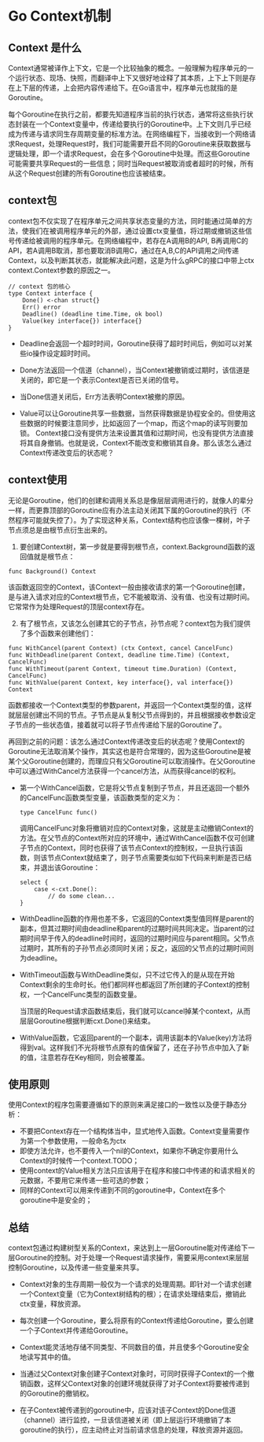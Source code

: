 # Go Context机制

## Context 是什么
Context通常被译作上下文，它是一个比较抽象的概念。一般理解为程序单元的一个运行状态、现场、快照，而翻译中上下又很好地诠释了其本质，上下上下则是存在上下层的传递，上会把内容传递给下。在Go语言中，程序单元也就指的是Goroutine。

每个Goroutine在执行之前，都要先知道程序当前的执行状态，通常将这些执行状态封装在一个Context变量中，传递给要执行的Goroutine中。上下文则几乎已经成为传递与请求同生存周期变量的标准方法。在网络编程下，当接收到一个网络请求Request，处理Request时，我们可能需要开启不同的Goroutine来获取数据与逻辑处理，即一个请求Request，会在多个Goroutine中处理。而这些Goroutine可能需要共享Request的一些信息；同时当Request被取消或者超时的时候，所有从这个Request创建的所有Goroutine也应该被结束。

## context包
context包不仅实现了在程序单元之间共享状态变量的方法，同时能通过简单的方法，使我们在被调用程序单元的外部，通过设置ctx变量值，将过期或撤销这些信号传递给被调用的程序单元。在网络编程中，若存在A调用B的API, B再调用C的API，若A调用B取消，那也要取消B调用C，通过在A,B,C的API调用之间传递Context，以及判断其状态，就能解决此问题，这是为什么gRPC的接口中带上ctx context.Context参数的原因之一。
```
// context 包的核心
type Context interface {               
    Done() <-chan struct{}      
    Err() error 
    Deadline() (deadline time.Time, ok bool)
    Value(key interface{}) interface{}
}
```
* Deadline会返回一个超时时间，Goroutine获得了超时时间后，例如可以对某些io操作设定超时时间。

* Done方法返回一个信道（channel），当Context被撤销或过期时，该信道是关闭的，即它是一个表示Context是否已关闭的信号。

* 当Done信道关闭后，Err方法表明Context被撤的原因。

* Value可以让Goroutine共享一些数据，当然获得数据是协程安全的。但使用这些数据的时候要注意同步，比如返回了一个map，而这个map的读写则要加锁。
Context接口没有提供方法来设置其值和过期时间，也没有提供方法直接将其自身撤销。也就是说，Context不能改变和撤销其自身。那么该怎么通过Context传递改变后的状态呢？

## context使用
无论是Goroutine，他们的创建和调用关系总是像层层调用进行的，就像人的辈分一样，而更靠顶部的Goroutine应有办法主动关闭其下属的Goroutine的执行（不然程序可能就失控了）。为了实现这种关系，Context结构也应该像一棵树，叶子节点须总是由根节点衍生出来的。

1. 要创建Context树，第一步就是要得到根节点，context.Background函数的返回值就是根节点：
```
func Background() Context
```
该函数返回空的Context，该Context一般由接收请求的第一个Goroutine创建，是与进入请求对应的Context根节点，它不能被取消、没有值、也没有过期时间。它常常作为处理Request的顶层context存在。

2. 有了根节点，又该怎么创建其它的子节点，孙节点呢？context包为我们提供了多个函数来创建他们：
```
func WithCancel(parent Context) (ctx Context, cancel CancelFunc)
func WithDeadline(parent Context, deadline time.Time) (Context, CancelFunc)
func WithTimeout(parent Context, timeout time.Duration) (Context, CancelFunc)
func WithValue(parent Context, key interface{}, val interface{}) Context
```
函数都接收一个Context类型的参数parent，并返回一个Context类型的值，这样就层层创建出不同的节点。子节点是从复制父节点得到的，并且根据接收参数设定子节点的一些状态值，接着就可以将子节点传递给下层的Goroutine了。

再回到之前的问题：该怎么通过Context传递改变后的状态呢？使用Context的Goroutine无法取消某个操作，其实这也是符合常理的，因为这些Goroutine是被某个父Goroutine创建的，而理应只有父Goroutine可以取消操作。在父Goroutine中可以通过WithCancel方法获得一个cancel方法，从而获得cancel的权利。

* 第一个WithCancel函数，它是将父节点复制到子节点，并且还返回一个额外的CancelFunc函数类型变量，该函数类型的定义为：
    ```
    type CancelFunc func()
    ```
    调用CancelFunc对象将撤销对应的Context对象，这就是主动撤销Context的方法。在父节点的Context所对应的环境中，通过WithCancel函数不仅可创建子节点的Context，同时也获得了该节点Context的控制权，一旦执行该函数，则该节点Context就结束了，则子节点需要类似如下代码来判断是否已结束，并退出该Goroutine：
    ```
    select {
        case <-cxt.Done():
            // do some clean...
    }
    ```
* WithDeadline函数的作用也差不多，它返回的Context类型值同样是parent的副本，但其过期时间由deadline和parent的过期时间共同决定。当parent的过期时间早于传入的deadline时间时，返回的过期时间应与parent相同。父节点过期时，其所有的子孙节点必须同时关闭；反之，返回的父节点的过期时间则为deadline。

* WithTimeout函数与WithDeadline类似，只不过它传入的是从现在开始Context剩余的生命时长。他们都同样也都返回了所创建的子Context的控制权，一个CancelFunc类型的函数变量。

    当顶层的Request请求函数结束后，我们就可以cancel掉某个context，从而层层Goroutine根据判断cxt.Done()来结束。

* WithValue函数，它返回parent的一个副本，调用该副本的Value(key)方法将得到val。这样我们不光将根节点原有的值保留了，还在子孙节点中加入了新的值，注意若存在Key相同，则会被覆盖。
## 使用原则
使用Context的程序包需要遵循如下的原则来满足接口的一致性以及便于静态分析：
- 不要把Context存在一个结构体当中，显式地传入函数。Context变量需要作为第一个参数使用，一般命名为ctx
- 即使方法允许，也不要传入一个nil的Context，如果你不确定你要用什么Context的时候传一个context.TODO；
- 使用context的Value相关方法只应该用于在程序和接口中传递的和请求相关的元数据，不要用它来传递一些可选的参数；
- 同样的Context可以用来传递到不同的goroutine中，Context在多个goroutine中是安全的；
## 总结
context包通过构建树型关系的Context，来达到上一层Goroutine能对传递给下一层Goroutine的控制。对于处理一个Request请求操作，需要采用context来层层控制Goroutine，以及传递一些变量来共享。

- Context对象的生存周期一般仅为一个请求的处理周期。即针对一个请求创建一个Context变量（它为Context树结构的根）；在请求处理结束后，撤销此ctx变量，释放资源。

- 每次创建一个Goroutine，要么将原有的Context传递给Goroutine，要么创建一个子Context并传递给Goroutine。

- Context能灵活地存储不同类型、不同数目的值，并且使多个Goroutine安全地读写其中的值。

- 当通过父Context对象创建子Context对象时，可同时获得子Context的一个撤销函数，这样父Context对象的创建环境就获得了对子Context将要被传递到的Goroutine的撤销权。

- 在子Context被传递到的goroutine中，应该对该子Context的Done信道（channel）进行监控，一旦该信道被关闭（即上层运行环境撤销了本goroutine的执行），应主动终止对当前请求信息的处理，释放资源并返回。